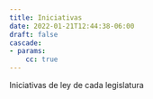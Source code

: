 ```yaml
---
title: Iniciativas
date: 2022-01-21T12:44:38-06:00
draft: false
cascade:
- params:
    cc: true
---
```


Iniciativas de ley de cada legislatura


